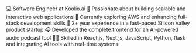 💻 Software Engineer at Koolio.ai
🚀 Passionate about building scalable and interactive web applications
🌱 Currently exploring AWS and enhancing full-stack development skills
📍 2+ year experience in a fast-paced Silicon Valley product startup
🎧 Developed the complete frontend for an AI-powered audio podcast tool
👨‍💻 Skilled in React.js, Next.js, JavaScript, Python, flask and integrating AI tools with real-time systems
